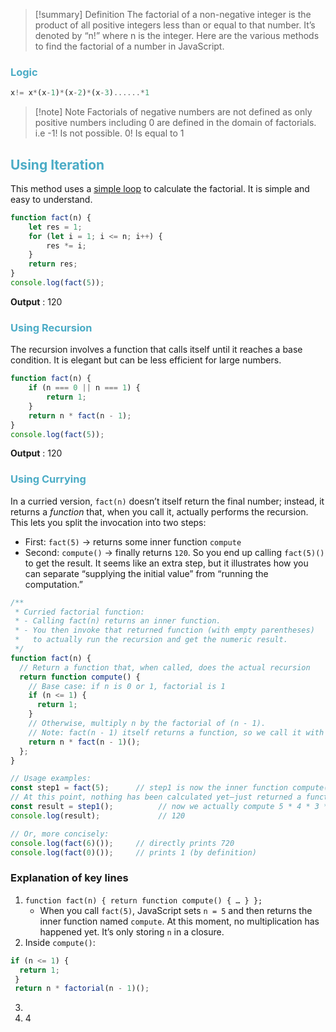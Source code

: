 > [!summary] Definition
> The factorial of a non-negative integer is the product of all positive integers less than or equal to that number. It’s denoted by “n!” where n is the integer. Here are the various methods to find the factorial of a number in JavaScript.

### <font color="#4bacc6">Logic</font>

```js
x!= x*(x-1)*(x-2)*(x-3)......*1
```

> [!note] Note
> Factorials of negative numbers are not defined as only positive numbers including 0 are defined in the domain of factorials.
> i.e -1! Is not possible.
> 0! Is equal to 1

## <font color="#4bacc6">Using Iteration</font>

This method uses a [simple loop](https://www.geeksforgeeks.org/javascript-for-loop/) to calculate the factorial. It is simple and easy to understand.

```js
function fact(n) {
    let res = 1;
    for (let i = 1; i <= n; i++) {
        res *= i;
    }
    return res;
}
console.log(fact(5));
```

**Output** : 120
### <font color="#4bacc6">Using Recursion</font>

The recursion involves a function that calls itself until it reaches a base condition. It is elegant but can be less efficient for large numbers.

```js
function fact(n) {
    if (n === 0 || n === 1) {
        return 1;
    }
    return n * fact(n - 1);
}
console.log(fact(5));
```

**Output** : 120
### <font color="#4bacc6">Using Currying</font>

In a curried version, `fact(n)` doesn’t itself return the final number; instead, it returns a _function_ that, when you call it, actually performs the recursion. This lets you split the invocation into two steps:
- First: `fact(5)` → returns some inner function `compute`
- Second: `compute()` → finally returns `120`.
So you end up calling `fact(5)()` to get the result. It seems like an extra step, but it illustrates how you can separate “supplying the initial value” from “running the computation.”

```js
/**
 * Curried factorial function:
 * - Calling fact(n) returns an inner function.
 * - You then invoke that returned function (with empty parentheses)
 *   to actually run the recursion and get the numeric result.
 */
function fact(n) {
  // Return a function that, when called, does the actual recursion
  return function compute() {
    // Base case: if n is 0 or 1, factorial is 1
    if (n <= 1) {
      return 1;
    }
    // Otherwise, multiply n by the factorial of (n - 1).
    // Note: fact(n - 1) itself returns a function, so we call it with ().
    return n * fact(n - 1)();
  };
}

// Usage examples:
const step1 = fact(5);      // step1 is now the inner function compute()
// At this point, nothing has been calculated yet—just returned a function.
const result = step1();          // now we actually compute 5 * 4 * 3 * 2 * 1 = 120
console.log(result);             // 120

// Or, more concisely:
console.log(fact(6)());     // directly prints 720
console.log(fact(0)());     // prints 1 (by definition)
```

### Explanation of key lines

1. `function fact(n) { return function compute() { … } };`
    - When you call `fact(5)`, JavaScript sets `n = 5` and then returns the inner function named `compute`. At this moment, no multiplication has happened yet. It’s only storing `n` in a closure.
2. Inside `compute()`:
```js
if (n <= 1) {
  return 1;
 }
 return n * factorial(n - 1)();
```
3. 
4. 4

